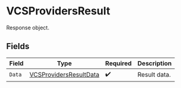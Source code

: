 # VCSProvidersResult

Response object.


## Fields

| Field                                                                   | Type                                                                    | Required                                                                | Description                                                             |
| ----------------------------------------------------------------------- | ----------------------------------------------------------------------- | ----------------------------------------------------------------------- | ----------------------------------------------------------------------- |
| `Data`                                                                  | [VCSProvidersResultData](../../models/shared/vcsprovidersresultdata.md) | :heavy_check_mark:                                                      | Result data.                                                            |